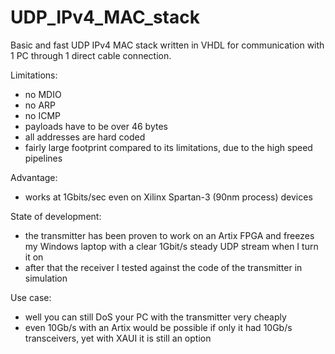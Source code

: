 # UDP_IPv4_MAC_stack
Basic and fast UDP IPv4 MAC stack written in VHDL for communication with 1 PC through 1 direct cable connection.

Limitations:
- no MDIO
- no ARP
- no ICMP
- payloads have to be over 46 bytes
- all addresses are hard coded
- fairly large footprint compared to its limitations, due to the high speed pipelines

Advantage:
- works at 1Gbits/sec even on Xilinx Spartan-3 (90nm process) devices

State of development:
- the transmitter has been proven to work on an Artix FPGA and freezes my Windows laptop with a clear 1Gbit/s steady UDP stream when I turn it on
- after that the receiver I tested against the code of the transmitter in simulation

Use case:
- well you can still DoS your PC with the transmitter very cheaply
- even 10Gb/s with an Artix would be possible if only it had 10Gb/s transceivers, yet with XAUI it is still an option
